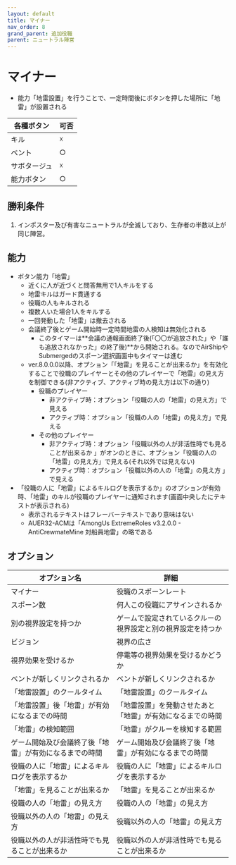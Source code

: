 ```yaml
---
layout: default
title: マイナー
nav_order: 8
grand_parent: 追加役職
parent: ニュートラル陣営
---
```


# マイナー

- 能力「地雷設置」を行うことで、一定時間後にボタンを押した場所に「地雷」が設置される

|  各種ボタン |  可否  |
| ---- | ---- |
|  キル  | ☓ |
|  ベント  | ○ |
|  サボタージュ  | ☓ |
|  能力ボタン  | ○ |

## 勝利条件
1. インポスター及び有害なニュートラルが全滅しており、生存者の半数以上が同じ陣営。

## 能力

- ボタン能力「地雷」
  - 近くに人が近づくと問答無用で1人キルをする
  - 地雷キルはガード貫通する
  - 役職の人もキルされる
  - 複数人いた場合1人をキルする
  - 一回発動した「地雷」は撤去される
  - 会議終了後とゲーム開始時一定時間地雷の人検知は無効化される
    - このタイマーは**会議の通報画面終了後(「〇〇が追放された」や「誰も追放されなかった」の終了後)**から開始される。なのでAirShipやSubmergedのスポーン選択画面中もタイマーは進む
  - ver.8.0.0.0以降、オプション「「地雷」を見ることが出来るか」を有効化することで役職のプレイヤーとその他のプレイヤーで「地雷」の見え方を制御できる(非アクティブ、アクティブ時の見え方は以下の通り)
    - 役職のプレイヤー
      - 非アクティブ時：オプション「役職の人の「地雷」の見え方」で見える
      - アクティブ時：オプション「役職の人の「地雷」の見え方」で見える
    - その他のプレイヤー
      - 非アクティブ時：オプション「役職以外の人が非活性時でも見ることが出来るか
」がオンのときに、オプション「役職の人の「地雷」の見え方」で見える(それ以外では見えない)
      - アクティブ時：オプション「役職以外の人の「地雷」の見え方
」で見える
- 「役職の人に「地雷」によるキルログを表示するか」のオプションが有効時、「地雷」のキルが役職のプレイヤーに通知されます(画面中央したにテキストが表示される)
  - 表示されるテキストはフレーバーテキストであり意味はない
  - AUER32-ACMは「AmongUs ExtremeRoles v3.2.0.0 - AntiCrewmateMine 対船員地雷」の略である

## オプション

|  オプション名 |  詳細  |
| ---- | ---- |
|  マイナー  | 役職のスポーンレート |
|  スポーン数  | 何人この役職にアサインされるか |
|  別の視界設定を持つか  |  ゲームで設定されているクルーの視界設定と別の視界設定を持つか  |
|  ビジョン  |  視界の広さ  |
|  視界効果を受けるか  |  停電等の視界効果を受けるかどうか  |
|  ベントが新しくリンクされるか  | ベントが新しくリンクされるか |
|  「地雷設置」のクールタイム  | 「地雷設置」のクールタイム |
|  「地雷設置」後「地雷」が有効になるまでの時間  |  「地雷設置」を発動させたあと「地雷」が有効になるまでの時間  |
|  「地雷」の検知範囲  |  「地雷」がクルーを検知する範囲  |
|  ゲーム開始及び会議終了後「地雷」が有効になるまでの時間  |  ゲーム開始及び会議終了後「地雷」が有効になるまでの時間  |
|  役職の人に「地雷」によるキルログを表示するか  |  役職の人に「地雷」によるキルログを表示するか  |
|  「地雷」を見ることが出来るか  |  「地雷」を見ることが出来るか  |
|  役職の人の「地雷」の見え方  |  役職の人の「地雷」の見え方  |
|  役職以外の人の「地雷」の見え方  |  役職以外の人の「地雷」の見え方  |
|  役職以外の人が非活性時でも見ることが出来るか  |  役職以外の人が非活性時でも見ることが出来るか  |